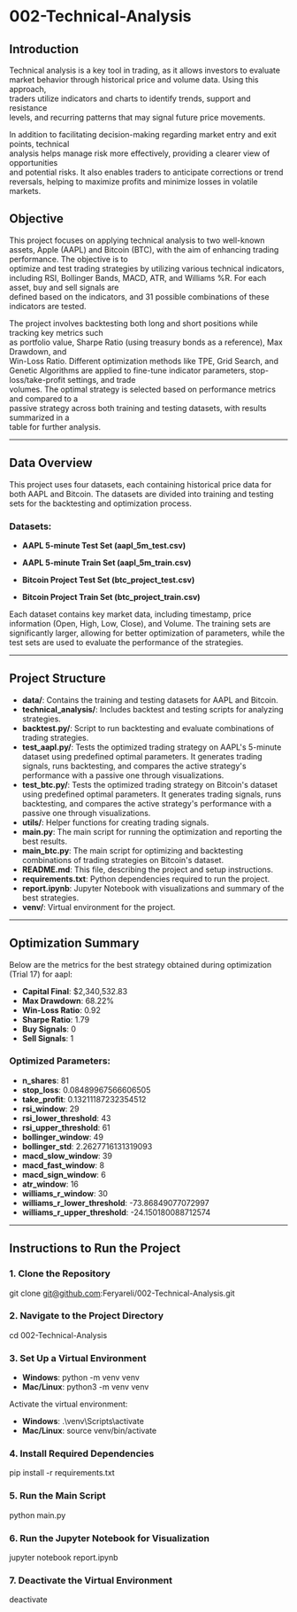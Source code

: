 # 002-Technical-Analysis

## Introduction


Technical analysis is a key tool in trading, as it allows investors to evaluate  
market behavior through historical price and volume data. Using this approach,  
traders utilize indicators and charts to identify trends, support and resistance  
levels, and recurring patterns that may signal future price movements. 

In addition to facilitating decision-making regarding market entry and exit points, technical  
analysis helps manage risk more effectively, providing a clearer view of opportunities  
and potential risks. It also enables traders to anticipate corrections or trend reversals, 
helping to maximize profits and minimize losses in volatile markets.

## Objective

This project focuses on applying technical analysis to two well-known assets, Apple (AAPL) 
and Bitcoin (BTC), with the aim of enhancing trading performance. The objective is to  
optimize and test trading strategies by utilizing various technical indicators, including 
RSI, Bollinger Bands, MACD, ATR, and Williams %R. For each asset, buy and sell signals are  
defined based on the indicators, and 31 possible combinations of these indicators are tested.  

The project involves backtesting both long and short positions while tracking key metrics such  
as portfolio value, Sharpe Ratio (using treasury bonds as a reference), Max Drawdown, and  
Win-Loss Ratio. Different optimization methods like TPE, Grid Search, and Genetic Algorithms 
are applied to fine-tune indicator parameters, stop-loss/take-profit settings, and trade  
volumes. The optimal strategy is selected based on performance metrics and compared to a  
passive strategy across both training and testing datasets, with results summarized in a  
table for further analysis.


---

## Data Overview
 
This project uses four datasets, each containing historical price data for both AAPL and Bitcoin. The datasets are divided into training and testing sets for the backtesting and optimization process.
 
### Datasets:
 
- **AAPL 5-minute Test Set (aapl_5m_test.csv)**
- **AAPL 5-minute Train Set (aapl_5m_train.csv)**
 
- **Bitcoin Project Test Set (btc_project_test.csv)**
- **Bitcoin Project Train Set (btc_project_train.csv)**
 
Each dataset contains key market data, including timestamp, price information (Open, High, Low, Close), and Volume. The training sets are significantly larger, allowing for better optimization of parameters, while the test sets are used to evaluate the performance of the strategies.

---

## Project Structure
 
- **data/**: Contains the training and testing datasets for AAPL and Bitcoin.
- **technical_analysis/**: Includes backtest and testing scripts for analyzing strategies. 
- **backtest.py/**: Script to run backtesting and evaluate combinations of trading strategies.
- **test_aapl.py/**: Tests the optimized trading strategy on AAPL's 5-minute dataset using predefined optimal parameters. It generates trading signals, runs backtesting, and compares the active strategy's performance with a passive one through visualizations.
- **test_btc.py/**: Tests the optimized trading strategy on Bitcoin's dataset using predefined optimal parameters. It generates trading signals, runs backtesting, and compares the active strategy's performance with a passive one through visualizations.
- **utils/**: Helper functions for creating trading signals.
- **main.py**: The main script for running the optimization and reporting the best results.
- **main_btc.py**: The main script for optimizing and backtesting combinations of trading strategies on Bitcoin's dataset. 
- **README.md**: This file, describing the project and setup instructions.
- **requirements.txt**: Python dependencies required to run the project.
- **report.ipynb**: Jupyter Notebook with visualizations and summary of the best strategies.
- **venv/**: Virtual environment for the project.

---

## Optimization Summary

Below are the metrics for the best strategy obtained during optimization (Trial 17) for aapl:

- **Capital Final**: $2,340,532.83
- **Max Drawdown**: 68.22%
- **Win-Loss Ratio**: 0.92
- **Sharpe Ratio**: 1.79
- **Buy Signals**: 0
- **Sell Signals**: 1

### Optimized Parameters:
- **n_shares**: 81
- **stop_loss**: 0.08489967566606505
- **take_profit**: 0.13211187232354512
- **rsi_window**: 29
- **rsi_lower_threshold**: 43
- **rsi_upper_threshold**: 61
- **bollinger_window**: 49
- **bollinger_std**: 2.2627716131319093
- **macd_slow_window**: 39
- **macd_fast_window**: 8
- **macd_sign_window**: 6
- **atr_window**: 16
- **williams_r_window**: 30
- **williams_r_lower_threshold**: -73.86849077072997
- **williams_r_upper_threshold**: -24.150180088712574

---

## Instructions to Run the Project

### 1. Clone the Repository

git clone git@github.com:Feryareli/002-Technical-Analysis.git

### 2. Navigate to the Project Directory

cd 002-Technical-Analysis

### 3. Set Up a Virtual Environment

- **Windows**: python -m venv venv
- **Mac/Linux**: python3 -m venv venv 

Activate the virtual environment:

- **Windows**: .\venv\Scripts\activate
- **Mac/Linux**: source venv/bin/activate

### 4. Install Required Dependencies

pip install -r requirements.txt

### 5. Run the Main Script

python main.py

### 6. Run the Jupyter Notebook for Visualization

jupyter notebook report.ipynb

### 7. Deactivate the Virtual Environment

deactivate
